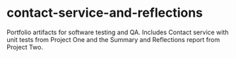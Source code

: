 # contact-service-and-reflections
Portfolio artifacts for software testing and QA. Includes Contact service with unit tests from Project One and the Summary and Reflections report from Project Two.

